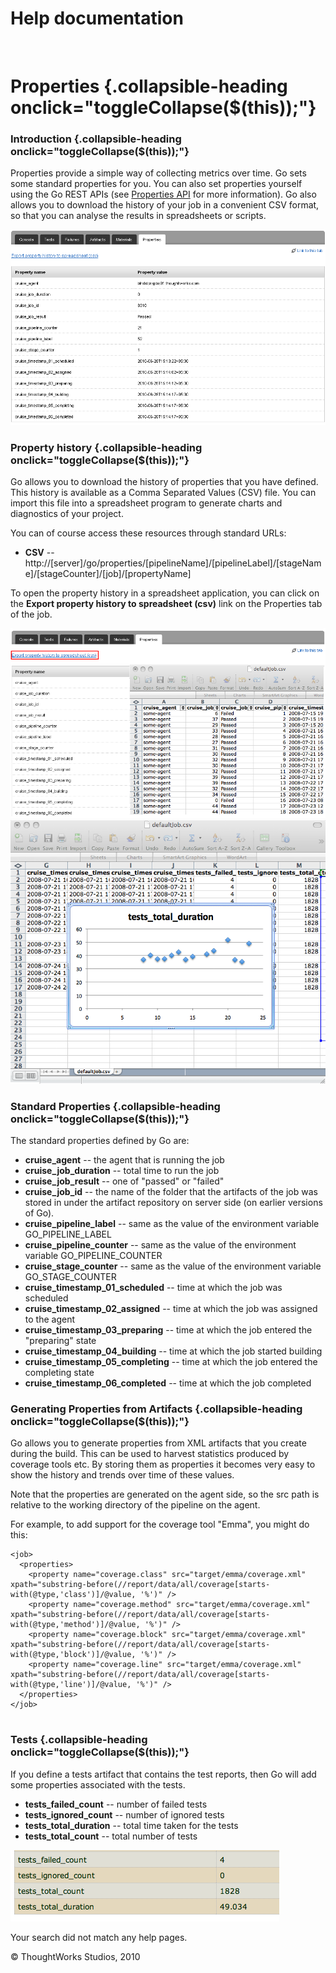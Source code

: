 Help documentation
==================

 

Properties {.collapsible-heading onclick="toggleCollapse($(this));"}
==========

### Introduction {.collapsible-heading onclick="toggleCollapse($(this));"}

Properties provide a simple way of collecting metrics over time. Go sets
some standard properties for you. You can also set properties yourself
using the Go REST APIs (see [Properties API](../advanced_usage/Properties_API.html) for
more information). Go also allows you to download the history of your
job in a convenient CSV format, so that you can analyse the results in
spreadsheets or scripts.

![](../resources/images/cruise/cruise_properties.png)

### Property history {.collapsible-heading onclick="toggleCollapse($(this));"}

Go allows you to download the history of properties that you have
defined. This history is available as a Comma Separated Values (CSV)
file. You can import this file into a spreadsheet program to generate
charts and diagnostics of your project.

You can of course access these resources through standard URLs:

-   **CSV** --
    http://[server]/go/properties/[pipelineName]/[pipelineLabel]/[stageName]/[stageCounter]/[job]/[propertyName]

To open the property history in a spreadsheet application, you can click
on the **Export property history to spreadsheet (csv)** link on the
Properties tab of the job.

![](../resources/images/cruise/properties_export.png)
![](../resources/images/cruise/properties-chart.png)

### Standard Properties {.collapsible-heading onclick="toggleCollapse($(this));"}

The standard properties defined by Go are:

-   **cruise\_agent** -- the agent that is running the job
-   **cruise\_job\_duration** -- total time to run the job
-   **cruise\_job\_result** -- one of "passed" or "failed"
-   **cruise\_job\_id** -- the name of the folder that the artifacts of
    the job was stored in under the artifact repository on server side
    (on earlier versions of Go).
-   **cruise\_pipeline\_label** -- same as the value of the environment
    variable GO\_PIPELINE\_LABEL
-   **cruise\_pipeline\_counter** -- same as the value of the
    environment variable GO\_PIPELINE\_COUNTER
-   **cruise\_stage\_counter** -- same as the value of the environment
    variable GO\_STAGE\_COUNTER
-   **cruise\_timestamp\_01\_scheduled** -- time at which the job was
    scheduled
-   **cruise\_timestamp\_02\_assigned** -- time at which the job was
    assigned to the agent
-   **cruise\_timestamp\_03\_preparing** -- time at which the job
    entered the "preparing" state
-   **cruise\_timestamp\_04\_building** -- time at which the job started
    building
-   **cruise\_timestamp\_05\_completing** -- time at which the job
    entered the completing state
-   **cruise\_timestamp\_06\_completed** -- time at which the job
    completed

### Generating Properties from Artifacts {.collapsible-heading onclick="toggleCollapse($(this));"}

Go allows you to generate properties from XML artifacts that you create
during the build. This can be used to harvest statistics produced by
coverage tools etc. By storing them as properties it becomes very easy
to show the history and trends over time of these values.

Note that the properties are generated on the agent side, so the src
path is relative to the working directory of the pipeline on the agent.

For example, to add support for the coverage tool "Emma", you might do
this:

``` {.code}
<job>  
  <properties>  
    <property name="coverage.class" src="target/emma/coverage.xml" xpath="substring-before(//report/data/all/coverage[starts-with(@type,'class')]/@value, '%')" />  
    <property name="coverage.method" src="target/emma/coverage.xml" xpath="substring-before(//report/data/all/coverage[starts-with(@type,'method')]/@value, '%')" />  
    <property name="coverage.block" src="target/emma/coverage.xml" xpath="substring-before(//report/data/all/coverage[starts-with(@type,'block')]/@value, '%')" />  
    <property name="coverage.line" src="target/emma/coverage.xml" xpath="substring-before(//report/data/all/coverage[starts-with(@type,'line')]/@value, '%')" />  
  </properties>
</job>
            
```

### Tests {.collapsible-heading onclick="toggleCollapse($(this));"}

If you define a tests artifact that contains the test reports, then Go
will add some properties associated with the tests.

-   **tests\_failed\_count** -- number of failed tests
-   **tests\_ignored\_count** -- number of ignored tests
-   **tests\_total\_duration** -- total time taken for the tests
-   **tests\_total\_count** -- total number of tests

![](../resources/images/cruise/properties-tests.png)

Your search did not match any help pages.



© ThoughtWorks Studios, 2010

